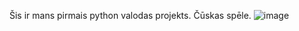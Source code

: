 Šis ir mans pirmais python valodas projekts. Čūskas spēle.
![image](https://github.com/MarisBa/snake-dp1-4/assets/99663647/ef576230-8e8b-4858-9c3b-fc9de0501b7c)

